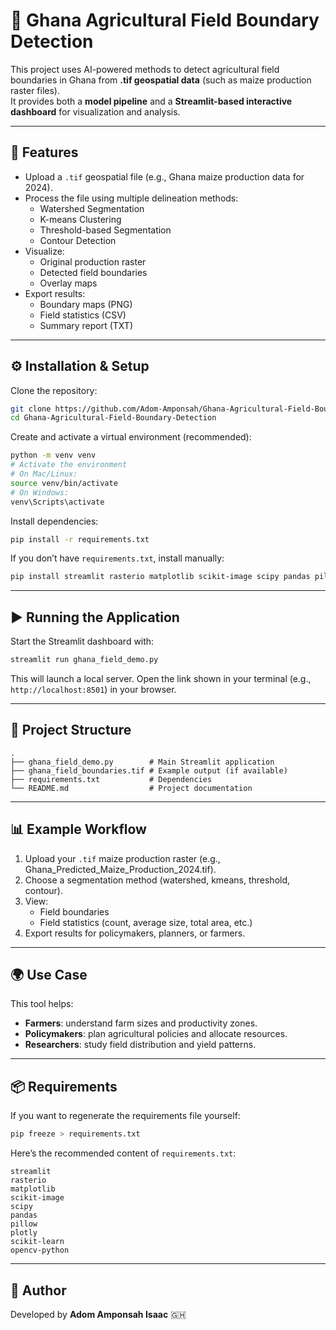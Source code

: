 # 🌾 Ghana Agricultural Field Boundary Detection

This project uses AI-powered methods to detect agricultural field boundaries in Ghana from **.tif geospatial data** (such as maize production raster files).  
It provides both a **model pipeline** and a **Streamlit-based interactive dashboard** for visualization and analysis.

---

## 📌 Features
- Upload a `.tif` geospatial file (e.g., Ghana maize production data for 2024).
- Process the file using multiple delineation methods:
  - Watershed Segmentation
  - K-means Clustering
  - Threshold-based Segmentation
  - Contour Detection
- Visualize:
  - Original production raster
  - Detected field boundaries
  - Overlay maps
- Export results:
  - Boundary maps (PNG)
  - Field statistics (CSV)
  - Summary report (TXT)

---

## ⚙️ Installation & Setup

Clone the repository:
```bash
git clone https://github.com/Adom-Amponsah/Ghana-Agricultural-Field-Boundary-Detection.git
cd Ghana-Agricultural-Field-Boundary-Detection
```

Create and activate a virtual environment (recommended):
```bash
python -m venv venv
# Activate the environment
# On Mac/Linux:
source venv/bin/activate
# On Windows:
venv\Scripts\activate
```

Install dependencies:
```bash
pip install -r requirements.txt
```

If you don’t have `requirements.txt`, install manually:
```bash
pip install streamlit rasterio matplotlib scikit-image scipy pandas pillow plotly scikit-learn opencv-python
```

---

## ▶️ Running the Application

Start the Streamlit dashboard with:
```bash
streamlit run ghana_field_demo.py
```

This will launch a local server. Open the link shown in your terminal (e.g., `http://localhost:8501`) in your browser.

---

## 📂 Project Structure
```
.
├── ghana_field_demo.py        # Main Streamlit application
├── ghana_field_boundaries.tif # Example output (if available)
├── requirements.txt           # Dependencies
└── README.md                  # Project documentation
```

---

## 📊 Example Workflow
1. Upload your `.tif` maize production raster (e.g., Ghana_Predicted_Maize_Production_2024.tif).  
2. Choose a segmentation method (watershed, kmeans, threshold, contour).  
3. View:
   - Field boundaries
   - Field statistics (count, average size, total area, etc.)  
4. Export results for policymakers, planners, or farmers.  

---

## 🌍 Use Case
This tool helps:
- **Farmers**: understand farm sizes and productivity zones.  
- **Policymakers**: plan agricultural policies and allocate resources.  
- **Researchers**: study field distribution and yield patterns.  

---

## 📦 Requirements

If you want to regenerate the requirements file yourself:
```bash
pip freeze > requirements.txt
```

Here’s the recommended content of `requirements.txt`:
```
streamlit
rasterio
matplotlib
scikit-image
scipy
pandas
pillow
plotly
scikit-learn
opencv-python
```

---

## 👤 Author
Developed by **Adom Amponsah Isaac** 🇬🇭

